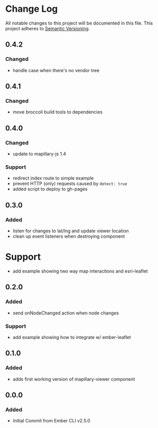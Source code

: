 # Change Log
All notable changes to this project will be documented in this file.
This project adheres to [Semantic Versioning](http://semver.org/).

## 0.4.2
### Changed
- handle case when there's no vendor tree

## 0.4.1
### Changed
- move broccoli build tools to dependencies

## 0.4.0
### Changed
- update to mapillary-js 1.4
### Support
- redirect index route to simple example
- prevent HTTP (only) requests caused by `detect: true`
- added script to deploy to gh-pages

## 0.3.0
### Added
- listen for changes to lat/lng and update viewer location
- clean up event listeners when destroying component
# Support
- add example showing two way map interactions and esri-leaflet

## 0.2.0
### Added
- send onNodeChanged action when node changes
### Support
- add example showing how to integrate w/ ember-leaflet

## 0.1.0
### Added
- adds first working version of mapillary-viewer component

## 0.0.0
### Added
- Initial Commit from Ember CLI v2.5.0
